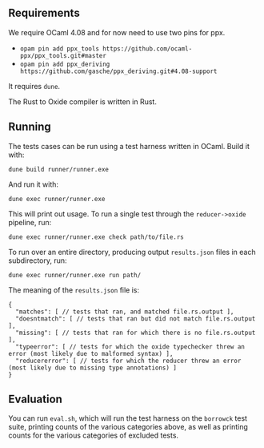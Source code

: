 ## Requirements

We require OCaml 4.08 and for now need to use two pins for ppx.
  - `opam pin add ppx_tools https://github.com/ocaml-ppx/ppx_tools.git#master`
  - `opam pin add ppx_deriving https://github.com/gasche/ppx_deriving.git#4.08-support`

It requires `dune`.

The Rust to Oxide compiler is written in Rust.

## Running

The tests cases can be run using a test harness written in OCaml. Build it with:

```
dune build runner/runner.exe
```

And run it with:

```
dune exec runner/runner.exe
```

This will print out usage. To run a single test through the `reducer->oxide` pipeline, run:

```
dune exec runner/runner.exe check path/to/file.rs
```

To run over an entire directory, producing output `results.json` files in each subdirectory, run:

```
dune exec runner/runner.exe run path/
```

The meaning of the `results.json` file is:

```
{
  "matches": [ // tests that ran, and matched file.rs.output ],
  "doesntmatch": [ // tests that ran but did not match file.rs.output ],
  "missing": [ // tests that ran for which there is no file.rs.output ],
  "typeerror": [ // tests for which the oxide typechecker threw an error (most likely due to malformed syntax) ],
  "reducererror": [ // tests for which the reducer threw an error (most likely due to missing type annotations) ]
}
```

## Evaluation

You can run `eval.sh`, which will run the test harness on the `borrowck` test
suite, printing counts of the various categories above, as well as printing
counts for the various categories of excluded tests.
